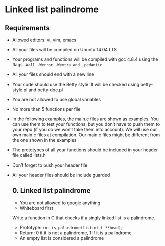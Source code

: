 # Linked list palindrome

## Requirements

* Allowed editors: vi, vim, emacs
* All your files will be compiled on Ubuntu 14.04 LTS
* Your programs and functions will be compiled with gcc 4.8.4 using the flags ``-Wall -Werror -Wextra and -pedantic``
* All your files should end with a new line
* Your code should use the Betty style. It will be checked using betty-style.pl and betty-doc.pl
* You are not allowed to use global variables
* No more than 5 functions per file
* In the following examples, the main.c files are shown as examples. You can use them to test your functions, but you don’t have to push them to your repo (if you do we won’t take them into account). We will use our own main.c files at compilation. Our main.c files might be different from the one shown in the examples
* The prototypes of all your functions should be included in your header file called lists.h
* Don’t forget to push your header file
* All your header files should be include guarded


    ## 0. Linked list palindrome 

    * You are not allowed to google anything
    * Whiteboard first

    Write a function in C that checks if a singly linked list is a palindrome.

    * Prototype: ``int is_palindrome(listint_t **head);``
    * Return: 0 if it is not a palindrome, 1 if it is a palindrome
    * An empty list is considered a palindrome
